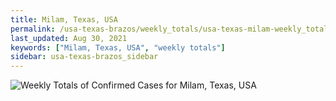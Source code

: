 ```yaml
---
title: Milam, Texas, USA
permalink: /usa-texas-brazos/weekly_totals/usa-texas-milam-weekly_totals.html
last_updated: Aug 30, 2021
keywords: ["Milam, Texas, USA", "weekly totals"]
sidebar: usa-texas-brazos_sidebar
---
```


![Weekly Totals of Confirmed Cases for Milam, Texas, USA](/covid_tracker/images/graphs/usa-texas-milam-weekly_totals_graph.png)
